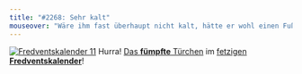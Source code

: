 ```yaml
---
title: "#2268: Sehr kalt"
mouseover: "Wäre ihm fast überhaupt nicht kalt, hätte er wohl einen Fußfinger malen müssen."
---
```


<a href="http://www.fonflatter.de/der-fetzige-fredventskalender-2011/" title="Fredventskalender 11"><img src="http://www.fonflatter.de/adv11/fredventskalender_banner.png" alt="Fredventskalender 11" /></a>
Hurra! <a href="http://www.fonflatter.de/2011/12/05/das-5-turchen" title="Fredventskalender 2011">Das <strong>fümpfte</strong> Türchen</a> im <a href="http://www.fonflatter.de/der-fetzige-fredventskalender-2011/" title="Fredventskalender 2011">fetzigen <strong>Fredventskalender</strong></a>!


